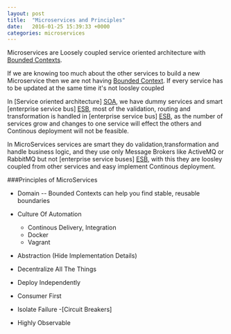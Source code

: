 ```yaml
---
layout: post
title:  "Microservices and Principles"
date:   2016-01-25 15:39:33 +0000
categories: microservices
---
```


Microservices are Loosely coupled service oriented architecture with [Bounded Contexts][Bounded-Context].


If we are knowing too much about the other services to build a new Microservice then we are not having [Bounded Context][Bounded-Context].
If every service has to be updated at the same time it's not loosley coupled

In [Service oriented architecture] [SOA], we have dummy services and smart [enterprise service bus] [ESB], most of the validation, routing and transformation is handled in [enterprise service bus] [ESB], as the number of services grow and changes to one service will effect the others and Continous deployment will not be feasible.

 In MicroServices services are smart they do validation,transformation and handle business logic, and they use only Message Brokers like ActiveMQ or RabbitMQ but not [enterprise service buses] [ESB], with this they are loosley coupled from other services and easy implement  Continous deployment.

###Principles of MicroServices

- Domain -- Bounded Contexts can help you find stable, reusable boundaries
- Culture Of Automation
	- Continous Delivery, Integration
	- Docker
	- Vagrant

- Abstraction (Hide Implementation Details)
- Decentralize All The Things
- Deploy Independently
- Consumer First
- Isolate Failure -[Circuit Breakers]
- Highly Observable



[Bounded-Context]: http://martinfowler.com/bliki/BoundedContext.html
[ESB]:https://en.wikipedia.org/wiki/Enterprise_service_bus
[SOA]:https://en.wikipedia.org/wiki/Service-oriented_architecture
